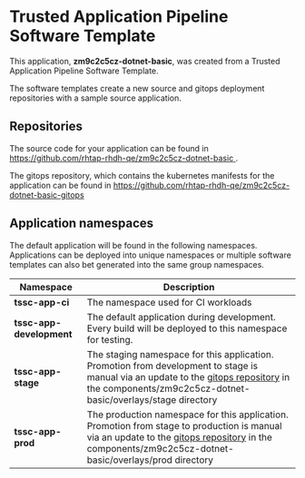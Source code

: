 # Trusted Application Pipeline Software Template

This application, **zm9c2c5cz-dotnet-basic**, was created from a Trusted Application Pipeline Software Template.

The software templates create a new source and gitops deployment repositories with a sample source application. 

## Repositories

The source code for your application can be found in [https://github.com/rhtap-rhdh-qe/zm9c2c5cz-dotnet-basic ](https://github.com/rhtap-rhdh-qe/zm9c2c5cz-dotnet-basic ).
 
The gitops repository, which contains the kubernetes manifests for the application can be found in 
[https://github.com/rhtap-rhdh-qe/zm9c2c5cz-dotnet-basic-gitops ](https://github.com/rhtap-rhdh-qe/zm9c2c5cz-dotnet-basic-gitops ) 

## Application namespaces 

The default application will be found in the following namespaces. Applications can be deployed into unique namespaces or multiple software templates can also bet generated into the same group namespaces.  

|  Namespace   |  Description   |  
| -------- | -------- |
| **tssc-app-ci** | The namespace used for CI workloads |
| **tssc-app-development** | The default application during development. Every build will be deployed to this namespace for testing. |
| **tssc-app-stage** | The staging namespace for this application. Promotion from development to stage is manual via an update to the [gitops repository](https://github.com/rhtap-rhdh-qe/zm9c2c5cz-dotnet-basic-gitops ) in the components/zm9c2c5cz-dotnet-basic/overlays/stage directory |
| **tssc-app-prod** | The production namespace for this application. Promotion from stage to production is manual via an update to the [gitops repository](https://github.com/rhtap-rhdh-qe/zm9c2c5cz-dotnet-basic-gitops ) in the components/zm9c2c5cz-dotnet-basic/overlays/prod directory |
